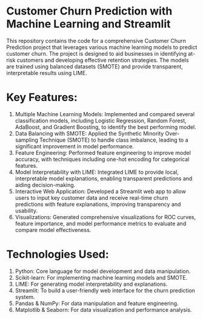 # Customer Churn Prediction with Machine Learning and Streamlit

This repository contains the code for a comprehensive Customer Churn Prediction project that leverages various machine learning models to predict customer churn. The project is designed to aid businesses in identifying at-risk customers and developing effective retention strategies. The models are trained using balanced datasets (SMOTE) and provide transparent, interpretable results using LIME.

# Key Features:
1. Multiple Machine Learning Models: Implemented and compared several classification models, including Logistic Regression, Random Forest, AdaBoost, and Gradient Boosting, to identify the best performing model.
2. Data Balancing with SMOTE: Applied the Synthetic Minority Over-sampling Technique (SMOTE) to handle class imbalance, leading to a significant improvement in model performance.
3. Feature Engineering: Performed feature engineering to improve model accuracy, with techniques including one-hot encoding for categorical features.
4. Model Interpretability with LIME: Integrated LIME to provide local, interpretable model explanations, enabling transparent predictions and aiding decision-making.
5. Interactive Web Application: Developed a Streamlit web app to allow users to input key customer data and receive real-time churn predictions with feature explanations, improving transparency and usability.
6. Visualizations: Generated comprehensive visualizations for ROC curves, feature importance, and model performance metrics to evaluate and compare model effectiveness.

# Technologies Used:
1. Python: Core language for model development and data manipulation.
2. Scikit-learn: For implementing machine learning models and SMOTE.
3. LIME: For generating model interpretability and explanations.
4. Streamlit: To build a user-friendly web interface for the churn prediction system.
5. Pandas & NumPy: For data manipulation and feature engineering.
6. Matplotlib & Seaborn: For data visualization and performance analysis.
